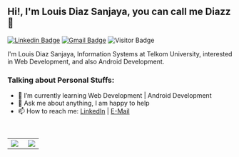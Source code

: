 ## Hi!, I'm Louis Diaz Sanjaya, you can call me Diazz 👋

[![Linkedin Badge](https://img.shields.io/badge/-LinkedIn-blue?logo=Linkedin&logoColor=white&link=https://www.linkedin.com/in/diazsnjaya/)](https://www.linkedin.com/in/diazsnjaya/) 
[![Gmail Badge](https://img.shields.io/badge/-Gmail-red?logo=Gmail&logoColor=white&link=mailto:louisdiaz2003@gmail.com)](mailto:louisdiaz2003@gmail.com)
![Visitor Badge](https://visitor-badge.laobi.icu/badge?page_id=Dipengg.Dipengg)

I'm Louis Diaz Sanjaya, Information Systems at Telkom University, interested in Web Development, and also Android Development.


### Talking about Personal Stuffs:

- 🌱 I’m currently learning Web Development | Android Development 
- 💬 Ask me about anything, I am happy to help
- 📫 How to reach me: [LinkedIn](https://www.linkedin.com/in/diazsnjaya/) | [E-Mail](mailto:louisdiaz2003@gmail.com)

&nbsp;

<table>
  <tr>
    <td align="left">
      <a href="https://github.com/Dipengg">
        <img align="left" src="https://github-readme-stats.vercel.app/api?username=Dipengg&show_icons=true&theme=react&border_color=61dafb&hide_border=true" />
      </a>
    </td>
    <td align="right">
      <a href="https://github.com/Dipengg">
        <img align="right" src="https://github-readme-stats.vercel.app/api/top-langs/?username=Dipengg&title_color=61dafb&text_color=ffffff&icon_color=61dafb&bg_color=20232a&langs_count=8&layout=compact&border_color=61dafb&hide_border=true" />
      </a>
    </td>
  </tr>
</table>
